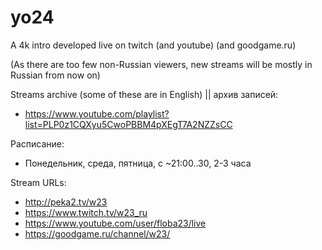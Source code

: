 # yo24
A 4k intro developed live on twitch (and youtube) (and goodgame.ru)

(As there are too few non-Russian viewers, new streams will be mostly in Russian from now on)

Streams archive (some of these are in English) || архив записей:
* https://www.youtube.com/playlist?list=PLP0z1CQXyu5CwoPBBM4pXEgT7A2NZZsCC

Расписание:
* Понедельник, среда, пятница, с ~21:00..30, 2-3 часа

Stream URLs:
* http://peka2.tv/w23
* https://www.twitch.tv/w23_ru
* https://www.youtube.com/user/floba23/live
* https://goodgame.ru/channel/w23/
